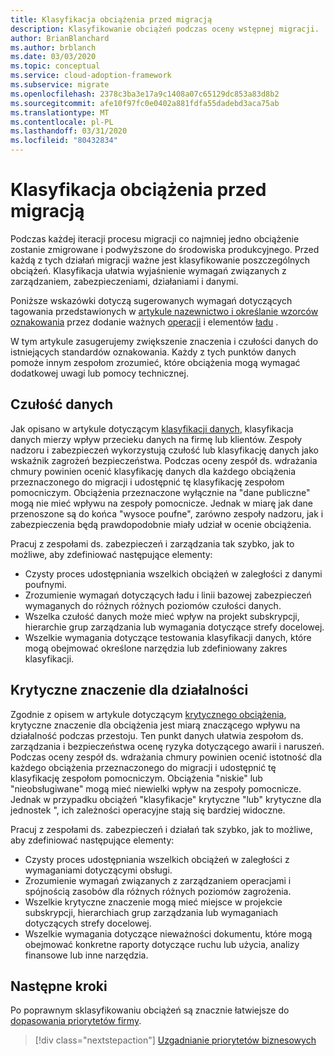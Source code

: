 ```yaml
---
title: Klasyfikacja obciążenia przed migracją
description: Klasyfikowanie obciążeń podczas oceny wstępnej migracji.
author: BrianBlanchard
ms.author: brblanch
ms.date: 03/03/2020
ms.topic: conceptual
ms.service: cloud-adoption-framework
ms.subservice: migrate
ms.openlocfilehash: 2378c3ba3e17a9c1408a07c65129dc853a83d8b2
ms.sourcegitcommit: afe10f97fc0e0402a881fdfa55dadebd3aca75ab
ms.translationtype: MT
ms.contentlocale: pl-PL
ms.lasthandoff: 03/31/2020
ms.locfileid: "80432834"
---
```

# <a name="workload-classification-before-migration"></a>Klasyfikacja obciążenia przed migracją

Podczas każdej iteracji procesu migracji co najmniej jedno obciążenie zostanie zmigrowane i podwyższone do środowiska produkcyjnego. Przed każdą z tych działań migracji ważne jest klasyfikowanie poszczególnych obciążeń. Klasyfikacja ułatwia wyjaśnienie wymagań związanych z zarządzaniem, zabezpieczeniami, działaniami i danymi.

Poniższe wskazówki dotyczą sugerowanych wymagań dotyczących tagowania przedstawionych w [artykule nazewnictwo i określanie wzorców oznakowania](../../../ready/azure-best-practices/naming-and-tagging.md#metadata-tags) przez dodanie ważnych [operacji](../../../manage/considerations/criticality.md#criticality-scale) i elementów [ładu](../../../govern/guides/complex/prescriptive-guidance.md#resource-tagging) .

W tym artykule zasugerujemy zwiększenie znaczenia i czułości danych do istniejących standardów oznakowania. Każdy z tych punktów danych pomoże innym zespołom zrozumieć, które obciążenia mogą wymagać dodatkowej uwagi lub pomocy technicznej.

## <a name="data-sensitivity"></a>Czułość danych

Jak opisano w artykule dotyczącym [klasyfikacji danych](../../../govern/policy-compliance/data-classification.md), klasyfikacja danych mierzy wpływ przecieku danych na firmę lub klientów. Zespoły nadzoru i zabezpieczeń wykorzystują czułość lub klasyfikację danych jako wskaźnik zagrożeń bezpieczeństwa. Podczas oceny zespół ds. wdrażania chmury powinien ocenić klasyfikację danych dla każdego obciążenia przeznaczonego do migracji i udostępnić tę klasyfikację zespołom pomocniczym. Obciążenia przeznaczone wyłącznie na "dane publiczne" mogą nie mieć wpływu na zespoły pomocnicze. Jednak w miarę jak dane przenoszone są do końca "wysoce poufne", zarówno zespoły nadzoru, jak i zabezpieczenia będą prawdopodobnie miały udział w ocenie obciążenia.

Pracuj z zespołami ds. zabezpieczeń i zarządzania tak szybko, jak to możliwe, aby zdefiniować następujące elementy:

- Czysty proces udostępniania wszelkich obciążeń w zaległości z danymi poufnymi.
- Zrozumienie wymagań dotyczących ładu i linii bazowej zabezpieczeń wymaganych do różnych różnych poziomów czułości danych.
- Wszelka czułość danych może mieć wpływ na projekt subskrypcji, hierarchie grup zarządzania lub wymagania dotyczące strefy docelowej.
- Wszelkie wymagania dotyczące testowania klasyfikacji danych, które mogą obejmować określone narzędzia lub zdefiniowany zakres klasyfikacji.

## <a name="mission-criticality"></a>Krytyczne znaczenie dla działalności

Zgodnie z opisem w artykule dotyczącym [krytycznego obciążenia](../../../manage/considerations/criticality.md), krytyczne znaczenie dla obciążenia jest miarą znaczącego wpływu na działalność podczas przestoju. Ten punkt danych ułatwia zespołom ds. zarządzania i bezpieczeństwa ocenę ryzyka dotyczącego awarii i naruszeń. Podczas oceny zespół ds. wdrażania chmury powinien ocenić istotność dla każdego obciążenia przeznaczonego do migracji i udostępnić tę klasyfikację zespołom pomocniczym. Obciążenia "niskie" lub "nieobsługiwane" mogą mieć niewielki wpływ na zespoły pomocnicze. Jednak w przypadku obciążeń "klasyfikacje" krytyczne "lub" krytyczne dla jednostek ", ich zależności operacyjne stają się bardziej widoczne.

Pracuj z zespołami ds. zabezpieczeń i działań tak szybko, jak to możliwe, aby zdefiniować następujące elementy:

- Czysty proces udostępniania wszelkich obciążeń w zaległości z wymaganiami dotyczącymi obsługi.
- Zrozumienie wymagań związanych z zarządzaniem operacjami i spójnością zasobów dla różnych różnych poziomów zagrożenia.
- Wszelkie krytyczne znaczenie mogą mieć miejsce w projekcie subskrypcji, hierarchiach grup zarządzania lub wymaganiach dotyczących strefy docelowej.
- Wszelkie wymagania dotyczące nieważności dokumentu, które mogą obejmować konkretne raporty dotyczące ruchu lub użycia, analizy finansowe lub inne narzędzia.

## <a name="next-steps"></a>Następne kroki

Po poprawnym sklasyfikowaniu obciążeń są znacznie łatwiejsze do [dopasowania priorytetów firmy](./business-priorities.md).

> [!div class="nextstepaction"]
> [Uzgadnianie priorytetów biznesowych](./business-priorities.md)
